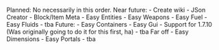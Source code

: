 Planned: No necessarily in this order.
    Near future:
    - Create wiki
    - JSon Creator
    - Block/Item Meta
    - Easy Entities
    - Easy Weapons
    - Easy Fuel
    - Easy Fluids
    - tba
    Future:
    - Easy Containers
    - Easy Gui
    - Support for 1.7.10 (Was originally going to do it for this first, ha)
    - tba
    Far off
    - Easy Dimensions
    - Easy Portals
    - tba